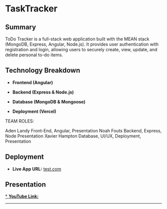 # TaskTracker

## Summary

ToDo Tracker is a full-stack web application built with the MEAN stack (MongoDB, Express, Angular, Node.js). It provides user authentication with registration and login, allowing users to securely create, view, update, and delete personal to-do items. 

## Technology Breakdown

* **Frontend (Angular)**

* **Backend (Express & Node.js)**

* **Database (MongoDB & Mongoose)**

* **Deployment (Vercel)**

TEAM ROLES: 

Aden Landy
Front-End, Angular, Presentation
Noah Fouts
Backend, Express, Node Presentation
Xavier Hampton
Database, UI/UX, Deployment, Presentation


## Deployment

* **Live App URL:** [test.com](test.com)

## Presentation

[* **YouTube Link:** ](https://youtu.be/37MWk--XJxE)

---
